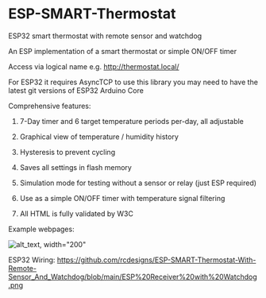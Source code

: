 # ESP-SMART-Thermostat
ESP32 smart thermostat with remote sensor and watchdog

An ESP implementation of a smart thermostat or simple ON/OFF timer

Access via logical name e.g. http://thermostat.local/


For ESP32 it requires AsyncTCP to use this library you may need to have the latest git versions of ESP32 Arduino Core

Comprehensive features:
1. 7-Day timer and 6 target temperature periods per-day, all adjustable

2. Graphical view of temperature / humidity history 

3. Hysteresis to prevent cycling

4. Saves all settings in flash memory

5. Simulation mode for testing without a sensor or relay (just ESP required)

6. Use as a simple ON/OFF timer with temperature signal filtering

9. All HTML is fully validated by W3C

Example webpages:

![alt_text, width="200"](/Slide1.JPG)

ESP32 Wiring:
https://github.com/rcdesigns/ESP-SMART-Thermostat-With-Remote-Sensor_And_Watchdog/blob/main/ESP%20Receiver%20with%20Watchdog.png






